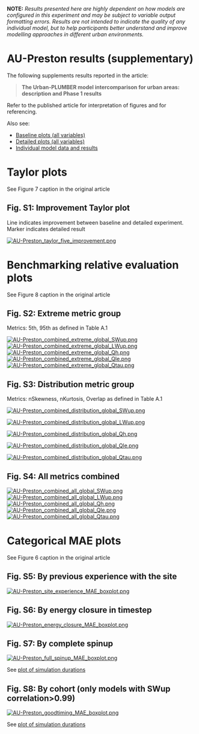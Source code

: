 
**NOTE:** *Results presented here are highly dependent on how models are configured in this experiment and may be subject to variable output formatting errors. Results are not intended to indicate the quality of any individual model, but to help participants better understand and improve modelling approaches in different urban environments.*


# AU-Preston results (supplementary)

The following supplements results reported in the article:

> **The Urban-PLUMBER model intercomparison for urban areas: description and Phase 1 results**

Refer to the published article for interpretation of figures and for referencing.

Also see:

- [Baseline plots (all variables)](../baseline/index.md)
- [Detailed plots (all variables)](../detailed/index.md)
- [Individual model data and results](../index.md#model-data)

# Taylor plots

See Figure 7 caption in the original article

## Fig. S1: Improvement Taylor plot

Line indicates improvement between baseline and detailed experiment. Marker indicates detailed result

[![AU-Preston_taylor_five_improvement.png](AU-Preston_taylor_five_improvement.png)](AU-Preston_taylor_five_improvement.png)

# Benchmarking relative evaluation plots

See Figure 8 caption in the original article

## Fig. S2: Extreme metric group

Metrics: 5th, 95th as defined in Table A.1

[![AU-Preston_combined_extreme_global_SWup.png](AU-Preston_combined_extreme_global_SWup.png)](AU-Preston_combined_extreme_global_SWup.png)
[![AU-Preston_combined_extreme_global_LWup.png](AU-Preston_combined_extreme_global_LWup.png)](AU-Preston_combined_extreme_global_LWup.png)
[![AU-Preston_combined_extreme_global_Qh.png](AU-Preston_combined_extreme_global_Qh.png)](AU-Preston_combined_extreme_global_Qh.png)
[![AU-Preston_combined_extreme_global_Qle.png](AU-Preston_combined_extreme_global_Qle.png)](AU-Preston_combined_extreme_global_Qle.png)
[![AU-Preston_combined_extreme_global_Qtau.png](AU-Preston_combined_extreme_global_Qtau.png)](AU-Preston_combined_extreme_global_Qtau.png)

## Fig. S3: Distribution metric group

Metrics: nSkewness, nKurtosis, Overlap as defined in Table A.1

[![AU-Preston_combined_distribution_global_SWup.png](AU-Preston_combined_distribution_global_SWup.png)](AU-Preston_combined_distribution_global_SWup.png)

[![AU-Preston_combined_distribution_global_LWup.png](AU-Preston_combined_distribution_global_LWup.png)](AU-Preston_combined_distribution_global_LWup.png)

[![AU-Preston_combined_distribution_global_Qh.png](AU-Preston_combined_distribution_global_Qh.png)](AU-Preston_combined_distribution_global_Qh.png)

[![AU-Preston_combined_distribution_global_Qle.png](AU-Preston_combined_distribution_global_Qle.png)](AU-Preston_combined_distribution_global_Qle.png)

[![AU-Preston_combined_distribution_global_Qtau.png](AU-Preston_combined_distribution_global_Qtau.png)](AU-Preston_combined_distribution_global_Qtau.png)


## Fig. S4: All metrics combined

[![AU-Preston_combined_all_global_SWup.png](AU-Preston_combined_all_global_SWup.png)](AU-Preston_combined_all_global_SWup.png)
[![AU-Preston_combined_all_global_LWup.png](AU-Preston_combined_all_global_LWup.png)](AU-Preston_combined_all_global_LWup.png)
[![AU-Preston_combined_all_global_Qh.png](AU-Preston_combined_all_global_Qh.png)](AU-Preston_combined_all_global_Qh.png)
[![AU-Preston_combined_all_global_Qle.png](AU-Preston_combined_all_global_Qle.png)](AU-Preston_combined_all_global_Qle.png)
[![AU-Preston_combined_all_global_Qtau.png](AU-Preston_combined_all_global_Qtau.png)](AU-Preston_combined_all_global_Qtau.png)

# Categorical MAE plots

See Figure 6 caption in the original article

## Fig. S5: By previous experience with the site

[![AU-Preston_site_experience_MAE_boxplot.png](AU-Preston_site_experience_MAE_boxplot.png)](AU-Preston_site_experience_MAE_boxplot.png)

## Fig. S6: By energy closure in timestep

[![AU-Preston_energy_closure_MAE_boxplot.png](AU-Preston_energy_closure_MAE_boxplot.png)](AU-Preston_energy_closure_MAE_boxplot.png)

## Fig. S7: By complete spinup

[![AU-Preston_full_spinup_MAE_boxplot.png](AU-Preston_full_spinup_MAE_boxplot.png)](AU-Preston_full_spinup_MAE_boxplot.png)

See [plot of simulation durations](../PLUMBER/index.md#simulation-duration)

## Fig. S8: By cohort (only models with SWup correlation>0.99)

[![AU-Preston_goodtiming_MAE_boxplot.png](AU-Preston_goodtiming_MAE_boxplot.png)](AU-Preston_goodtiming_MAE_boxplot.png)

See [plot of simulation durations](../PLUMBER/index.md#simulation-duration)

